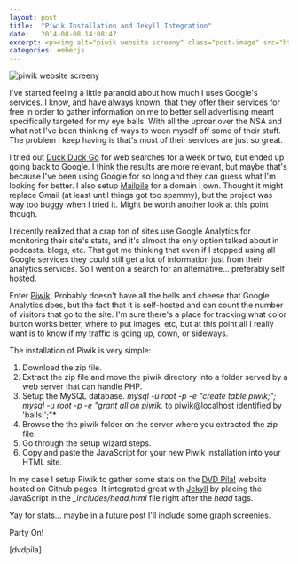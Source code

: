 ```yaml
---
layout: post
title:  "Piwik Installation and Jekyll Integration"
date:   2014-08-08 14:08:47
excerpt: <p><img alt="piwik website screeny" class="post-image" src="http://www.thehoick.com/images/piwik.png"/></p>
categories: emberjs
---
```

 

<p><img alt="piwik website screeny" class="post-image" src="http://www.thehoick.com/images/piwik.png" /></p>

<p>I've started feeling a little paranoid about how much I uses Google's services.  I know, and have always known, that they offer their services for free in order to gather information on me to better sell advertising meant specifically targeted for my eye balls.  With all the uproar over the NSA and what not I've been thinking of ways to ween myself off some of their stuff.  The problem I keep having is that's most of their services are just so great.</p>

<p>I tried out <a href="https://duckduckgo.com/" rel="nofollow">Duck Duck Go</a> for web searches for a week or two, but ended up going back to Google.  I think the results are more relevant, but maybe that's because I've been using Google for so long and they can guess what I'm looking for better.  I also setup <a href="https://www.mailpile.is/" rel="nofollow">Mailpile</a> for a domain I own.  Thought it might replace Gmail (at least until things got too spammy), but the project was way too buggy when I tried it.  Might be worth another look at this point though.</p>

<p>I recently realized that a crap ton of sites use Google Analytics for monitoring their site's stats, and it's almost the only option talked about in podcasts. blogs, etc.  That got me thinking that even if I stopped using all Google services they could still get a lot of information just from their analytics services.  So I went on a search for an alternative... preferably self hosted.</p>

<p>Enter <a href="https://www.mailpile.is/" rel="nofollow">Piwik</a>.  Probably doesn't have all the bells and cheese that Google Analytics does, but the fact that it is self-hosted and can count the number of visitors that go to the site.  I'm sure there's a place for tracking what color button works better, where to put images, etc, but  at this point all I really want is to know if my traffic is going up, down, or sideways.</p>

<p>The installation of Piwik is very simple:</p>

<ol>
<li>Download the zip file.</li>
<li>Extract the zip file and move the piwik directory into a folder served by a web server that can handle PHP.</li>
<li>Setup the MySQL database. <em>mysql -u root -p -e "create table piwik;"; mysql -u root -p -e "grant all on piwik.</em> to piwik@localhost identified by 'balls!';"*</li>
<li>Browse the the piwik folder on the server where you extracted the zip file.</li>
<li>Go through the setup wizard steps.</li>
<li>Copy and paste the JavaScript for your new Piwik installation into your HTML site.</li>
</ol>

<p>In my case I setup Piwik to gather some stats on the <a href="http://dvdpila.thehoick.com" rel="nofollow">DVD Pila!</a> website hosted on Github pages.  It integrated great with <a href="http://jekyllrb.com/" rel="nofollow">Jekyll</a> by placing the JavaScript in the <em>_includes/head.html</em> file right after the <em>head</em> tags.</p>

<p>Yay for stats... maybe in a future post I'll include some graph screenies.</p>

<p>Party On!</p>

<p>[dvdpila]</p>
 

